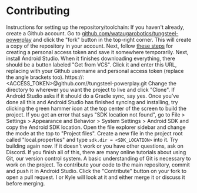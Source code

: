 # Contributing

Instructions for setting up the repository/toolchain:
If you haven't already, create a Github account. Go to
[github.com/wataugarobotics/tungsteel-powerplay](https://github.com/wataugarobotics/tungsteel-powerplay) and click the "fork" button in the
top-right corner. This will create a copy of the repository in your account. Next, follow
[these steps](https://docs.github.com/en/authentication/keeping-your-account-and-data-secure/creating-a-personal-access-token)
for creating a personal access token and save it somewhere temporarily.
Next, install Android Studio. When it finishes downloading everything, there should be a
button labeled "Get from VCS". Click it and enter this URL, replacing with your Github
username and personal access token (replace the angle brackets too).
https://<USERNAME>:<ACCESS_TOKEN>@github.com/<USERNAME>/tungsteel-powerplay.git
Change the directory to wherever you want the project to live and click "Clone". If Android
Studio asks if it should do a Gradle sync, say yes. Once you've done all this and Android
Studio has finished syncing and installing, try clicking the green hammer icon at the top
center of the screen to build the project. If you get an error that says "SDK location not
found", go to  File > Settings > Appearance and Behavior > System Settings > Android SDK
and copy the Android SDK location. Open the file explorer sidebar and change the mode at the
top to "Project files". Create a new file in the project root called "local.properties" and
type `sdk.dir = <SDK_LOCATION>` into it. Try building again now. If it doesn't work or you
have other questions, ask on Discord. If you finish all of this, there are many online
tutorials about using Git, our version control system. A basic understanding of Git is
necessary to work on the project. To contribute your code to the main repository, commit and
push it in Android Studio. Click the "Contribute" button on your fork to open a pull request.
I or Kyle will look at it and either merge it or discuss it before merging.
